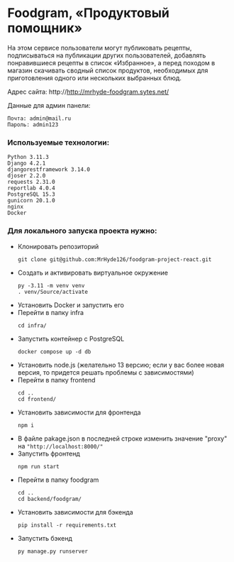 # Foodgram, «Продуктовый помощник»

На этом сервисе пользователи могут публиковать рецепты, подписываться на публикации других пользователей, добавлять понравившиеся рецепты в список «Избранное», а перед походом в магазин скачивать сводный список продуктов, необходимых для приготовления одного или нескольких выбранных блюд.

Адрес сайта: http://http://mrhyde-foodgram.sytes.net/

Данные для админ панели:
```
Почта: admin@mail.ru
Пароль: admin123
```

### Используемые технологии:
```
Python 3.11.3
Django 4.2.1
djangorestframework 3.14.0
djoser 2.2.0
requests 2.31.0
reportlab 4.0.4
PostgreSQL 15.3
gunicorn 20.1.0
nginx
Docker
```

### Для локального запуска проекта нужно:
- Клонировать репозиторий 
  ```
  git clone git@github.com:MrHyde126/foodgram-project-react.git
  ```
- Cоздать и активировать виртуальное окружение
  ```
  py -3.11 -m venv venv
  . venv/Source/activate
  ```
- Установить Docker и запустить его
- Перейти в папку infra 
  ```
  cd infra/
  ```
- Запустить контейнер с PostgreSQL
  ```
  docker compose up -d db
  ```
- Установить node.js (желательно 13 версию; если у вас более новая версия, то придется решать проблемы с зависимостями)
- Перейти в папку frontend
  ```
  cd ..
  cd frontend/
  ```
- Установить зависимости для фронтенда
  ```
  npm i
  ```
- В файле pakage.json в последней строке изменить значение "proxy" на ```"http://localhost:8000/"```
- Запустить фронтенд
  ```
  npm run start
  ```
- Перейти в папку foodgram
  ```
  cd ..
  cd backend/foodgram/
  ```
- Установить зависимости для бэкенда
  ```
  pip install -r requirements.txt
  ```
- Запустить бэкенд
  ```
  py manage.py runserver
  ```